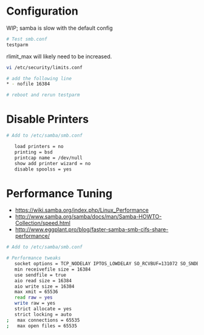 # Configuration

WIP; samba is slow with the default config

```bash
# Test smb.conf
testparm
```

rlimit_max will likely need to be increased.

```bash
vi /etc/security/limits.conf

# add the following line
* - nofile 16384

# reboot and rerun testparm
```

# Disable Printers

```bash
# Add to /etc/samba/smb.conf

   load printers = no
   printing = bsd
   printcap name = /dev/null
   show add printer wizard = no
   disable spoolss = yes
```

# Performance Tuning

- https://wiki.samba.org/index.php/Linux_Performance
- http://www.samba.org/samba/docs/man/Samba-HOWTO-Collection/speed.html
- http://www.eggplant.pro/blog/faster-samba-smb-cifs-share-performance/


```bash
# Add to /etc/samba/smb.conf

# Performance tweaks
   socket options = TCP_NODELAY IPTOS_LOWDELAY SO_RCVBUF=131072 SO_SNDBUF=131072
   min receivefile size = 16384
   use sendfile = true
   aio read size = 16384
   aio write size = 16384
   max xmit = 65536
   read raw = yes
   write raw = yes
   strict allocate = yes
   strict locking = auto
;   max connections = 65535
;   max open files = 65535
```
